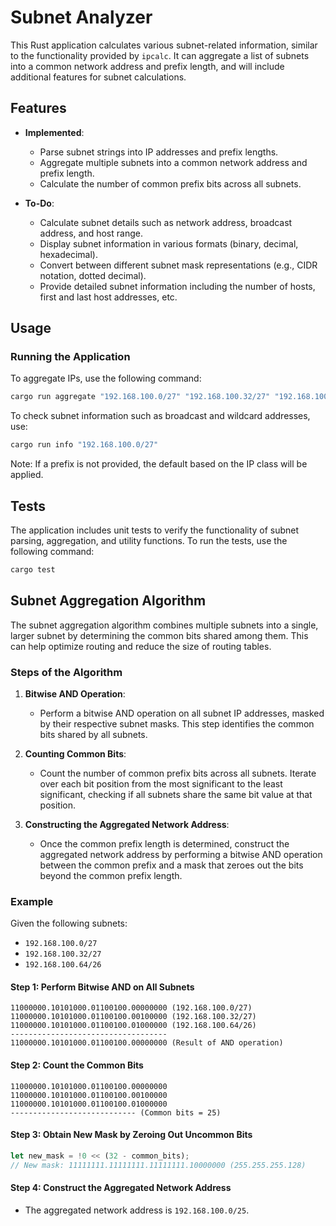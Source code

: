 # Subnet Analyzer

This Rust application calculates various subnet-related information, similar to the functionality provided by `ipcalc`. It can aggregate a list of subnets into a common network address and prefix length, and will include additional features for subnet calculations.

## Features

- **Implemented**:
  - Parse subnet strings into IP addresses and prefix lengths.
  - Aggregate multiple subnets into a common network address and prefix length.
  - Calculate the number of common prefix bits across all subnets.

- **To-Do**:
  - Calculate subnet details such as network address, broadcast address, and host range.
  - Display subnet information in various formats (binary, decimal, hexadecimal).
  - Convert between different subnet mask representations (e.g., CIDR notation, dotted decimal).
  - Provide detailed subnet information including the number of hosts, first and last host addresses, etc.

## Usage

### Running the Application

To aggregate IPs, use the following command:

```sh
cargo run aggregate "192.168.100.0/27" "192.168.100.32/27" "192.168.100.64/26"
```

To check subnet information such as broadcast and wildcard addresses, use:

```sh
cargo run info "192.168.100.0/27"
```

Note: If a prefix is not provided, the default based on the IP class will be applied.

## Tests

The application includes unit tests to verify the functionality of subnet parsing, aggregation, and utility functions. To run the tests, use the following command:

```sh
cargo test
```

## Subnet Aggregation Algorithm

The subnet aggregation algorithm combines multiple subnets into a single, larger subnet by determining the common bits shared among them. This can help optimize routing and reduce the size of routing tables.

### Steps of the Algorithm

1. **Bitwise AND Operation**: 
   - Perform a bitwise AND operation on all subnet IP addresses, masked by their respective subnet masks. This step identifies the common bits shared by all subnets.

2. **Counting Common Bits**: 
   - Count the number of common prefix bits across all subnets. Iterate over each bit position from the most significant to the least significant, checking if all subnets share the same bit value at that position.

3. **Constructing the Aggregated Network Address**: 
   - Once the common prefix length is determined, construct the aggregated network address by performing a bitwise AND operation between the common prefix and a mask that zeroes out the bits beyond the common prefix length.

### Example

Given the following subnets:
- `192.168.100.0/27`
- `192.168.100.32/27`
- `192.168.100.64/26`

#### Step 1: Perform Bitwise AND on All Subnets
```
11000000.10101000.01100100.00000000 (192.168.100.0/27)
11000000.10101000.01100100.00100000 (192.168.100.32/27)
11000000.10101000.01100100.01000000 (192.168.100.64/26)
-----------------------------------
11000000.10101000.01100100.00000000 (Result of AND operation)
```

#### Step 2: Count the Common Bits
```
11000000.10101000.01100100.00000000
11000000.10101000.01100100.00100000
11000000.10101000.01100100.01000000
---------------------------- (Common bits = 25)
```

#### Step 3: Obtain New Mask by Zeroing Out Uncommon Bits
```rust
let new_mask = !0 << (32 - common_bits);
// New mask: 11111111.11111111.11111111.10000000 (255.255.255.128)
```

#### Step 4: Construct the Aggregated Network Address
- The aggregated network address is `192.168.100.0/25`.

